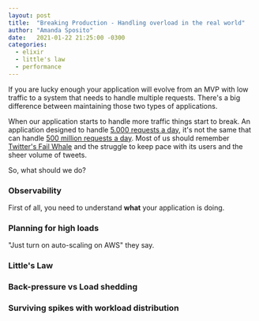 ```yaml
---
layout: post
title:  "Breaking Production - Handling overload in the real world"
author: "Amanda Sposito"
date:   2021-01-22 21:25:00 -0300
categories:
  - elixir
  - little's law
  - performance
---
```


If you are lucky enough your application will evolve from an MVP with low traffic to a system that needs to handle multiple requests. There's a big difference between maintaining those two types of applications.

When our application starts to handle more traffic things start to break. An application designed to handle [5.000 requests a day](https://blog.twitter.com/official/en_us/a/2010/measuring-tweets.html), it's not the same that can handle [500 million requests a day](https://blog.twitter.com/official/en_us/a/2014/the-2014-yearontwitter.html). Most of us should remember [Twitter's Fail Whale](https://thenextweb.com/twitter/2013/11/25/rip-fail-whale/) and the struggle to keep pace with its users and the sheer volume of tweets.

So, what should we do?

### Observability

First of all, you need to understand **what** your application is doing.


### Planning for high loads

"Just turn on auto-scaling on AWS" they say.


### Little's Law

### Back-pressure vs Load shedding

### Surviving spikes with workload distribution


